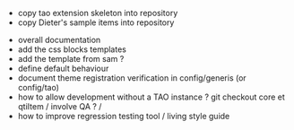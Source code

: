 + copy tao extension skeleton into repository
+ copy Dieter's sample items into repository
- overall documentation
- add the css blocks templates
- add the template from sam ?
- define default behaviour
- document theme registration verification in config/generis (or config/tao)
- how to allow development without a TAO instance ? git checkout core et qtiItem / involve QA ? / 
- how to improve regression testing tool / living style guide


